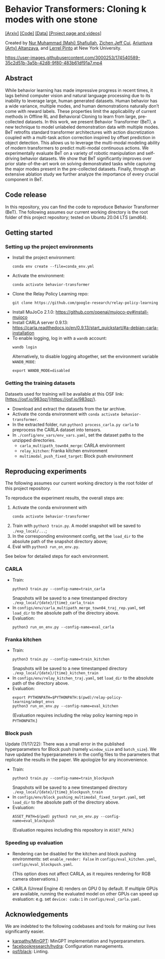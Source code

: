 # Behavior Transformers: Cloning k modes with one stone

[[Arxiv]](https://arxiv.org/abs/2206.11251) [[Code]](https://github.com/notmahi/bet) [[Data]](https://osf.io/983qz/) [[Project page and videos]](https://mahis.life/bet/)

Created by [Nur Muhammad (Mahi) Shafiullah](https://mahis.life), [Zichen Jeff Cui](https://jeffcui.com/), [Ariuntuya (Arty) Altanzaya](https://www.artys.page/), and [Lerrel Pinto](https://www.lerrelpinto.com/) at New York University.



https://user-images.githubusercontent.com/3000253/174540589-35c2d51b-3a5b-42d8-9f80-483b61df91a7.mp4



## Abstract
While behavior learning has made impressive progress in recent times, it lags behind computer vision and natural language processing due to its inability to leverage large, human generated datasets. Human behavior has a wide variance, multiple modes, and human demonstrations naturally don’t come with reward labels. These properties limit the applicability of current methods in Offline RL and Behavioral Cloning to learn from large, pre-collected datasets. In this work, we present Behavior Transformer (BeT), a new technique to model unlabeled demonstration data with multiple modes. BeT retrofits standard transformer architectures with action discretization coupled with a multi-task action correction inspired by offset prediction in object detection. This allows us to leverage the multi-modal modeling ability of modern transformers to predict multi-modal continuous actions. We experimentally evaluate BeT on a variety of robotic manipulation and self-driving behavior datasets. We show that BeT significantly improves over prior state-of-the-art work on solving demonstrated tasks while capturing the major modes present in the pre-collected datasets. Finally, through an extensive ablation study we further analyze the importance of every crucial component in BeT.

## Code release

In this repository, you can find the code to reproduce Behavior Transformer (BeT). The following assumes our current working directory is the root folder of this project repository; tested on Ubuntu 20.04 LTS (amd64).

## Getting started
### Setting up the project environments
- Install the project environment:
  ```
  conda env create --file=conda_env.yml
  ```
- Activate the environment:
  ```
  conda activate behavior-transformer
  ```
- Clone the Relay Policy Learning repo:
  ```
  git clone https://github.com/google-research/relay-policy-learning
  ```
- Install MuJoCo 2.1.0: https://github.com/openai/mujoco-py#install-mujoco
- Install CARLA server 0.9.13: https://carla.readthedocs.io/en/0.9.13/start_quickstart/#a-debian-carla-installation
- To enable logging, log in with a `wandb` account:
  ```
  wandb login
  ```
  Alternatively, to disable logging altogether, set the environment variable `WANDB_MODE`:
  ```
  export WANDB_MODE=disabled
  ```

### Getting the training datasets
Datasets used for training will be available at this OSF link: [https://osf.io/983qz/](https://osf.io/983qz/).
- Download and extract the datasets from the tar archive.
- Activate the conda environment with `conda activate behavior-transformer`.
- In the extracted folder, run `python3 process_carla.py carla` to preprocess the CARLA dataset into tensors.
- In `./config/env_vars/env_vars.yaml`, set the dataset paths to the unzipped directories.
  - `carla_multipath_town04_merge`: CARLA environment
  - `relay_kitchen`: Franka kitchen environment
  - `multimodal_push_fixed_target`: Block push environment

## Reproducing experiments
The following assumes our current working directory is the root folder of this project repository.

To reproduce the experiment results, the overall steps are:
1. Activate the conda environment with
   ```
   conda activate behavior-transformer
   ```
2. Train with `python3 train.py`. A model snapshot will be saved to `./exp_local/...`;
3. In the corresponding environment config, set the `load_dir` to the absolute path of the snapshot directory above;
4. Eval with `python3 run_on_env.py`.

See below for detailed steps for each environment.

### CARLA

- Train:
  ```
  python3 train.py --config-name=train_carla
  ```
  Snapshots will be saved to a new timestamped directory `./exp_local/{date}/{time}_carla_train`
- In `configs/env/carla_multipath_merge_town04_traj_rep.yaml`, set `load_dir` to the absolute path of the directory above.
- Evaluation:
  ```
  python3 run_on_env.py --config-name=eval_carla
  ```

### Franka kitchen

- Train:
  ```
  python3 train.py --config-name=train_kitchen
  ```
  Snapshots will be saved to a new timestamped directory `./exp_local/{date}/{time}_kitchen_train`
- In `configs/env/relay_kitchen_traj.yaml`, set `load_dir` to the absolute path of the directory above.
- Evaluation:
  ```
  export PYTHONPATH=$PYTHONPATH:$(pwd)/relay-policy-learning/adept_envs
  python3 run_on_env.py --config-name=eval_kitchen
  ```
  (Evaluation requires including the relay policy learning repo in `PYTHONPATH`.)

### Block push
Update (11/17/22): There was a small error in the published hyperparameters for Block push (namely `window_size` and `batch_size`). We have updated the hyperparameters in the config files to the parameters that replicate the results in the paper. We apologize for any inconvenience.
- Train:
  ```
  python3 train.py --config-name=train_blockpush
  ```
  Snapshots will be saved to a new timestamped directory `./exp_local/{date}/{time}_blockpush_train`
- In `configs/env/block_pushing_multimodal_fixed_target.yaml`, set `load_dir` to the absolute path of the directory above.
- Evaluation:
  ```
  ASSET_PATH=$(pwd) python3 run_on_env.py --config-name=eval_blockpush
  ```
  (Evaluation requires including this repository in `ASSET_PATH`.)
</details>

### Speeding up evaluation
- Rendering can be disabled for the kitchen and block pushing environments: set `enable_render: False` in `configs/eval_kitchen.yaml`, `configs/eval_blockpush.yaml`.
  
  (This option does not affect CARLA, as it requires rendering for RGB camera observations.)
- CARLA (Unreal Engine 4) renders on GPU 0 by default. If multiple GPUs are available, running the evaluated model on other GPUs can speed up evaluation: e.g. set `device: cuda:1` in `configs/eval_carla.yaml`.

## Acknowledgements
We are indebted to the following codebases and tools for making our lives significantly easier.
- [karpathy/MinGPT](https://github.com/karpathy/minGPT): MinGPT implementation and hyperparameters.
- [facebookresearch/hydra](https://github.com/facebookresearch/hydra): Configuration managements.
- [psf/black](https://github.com/psf/black): Linting.
